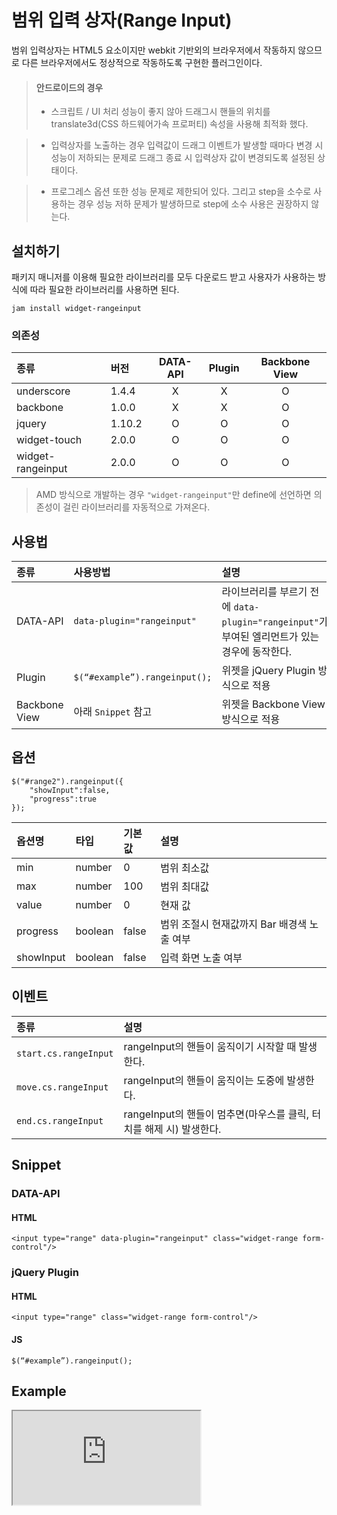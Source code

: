 <!--
{
    "id": 4311,
    "title": "범위 입력상자(RangeInput)",
    "outline": "범위 입력상자는 HTML5 요소이지만 webkit 기반외의 브라우저에서 작동하지 않으므로 다른 브라우저에서도 정상적으로 작동하도록 구현한 플러그인이다.",
    "tags": ["widget", "plugin"],
    "order": [4, 3, 11],
    "thumbnail": "4.3.11.rangeinput.png"
}
-->

# 범위 입력 상자(Range Input)

범위 입력상자는 HTML5 요소이지만 webkit 기반외의 브라우저에서 작동하지 않으므로 다른 브라우저에서도 정상적으로 작동하도록 구현한 플러그인이다.

> #### 안드로이드의 경우
> - 스크립트 / UI 처리 성능이 좋지 않아 드래그시 핸들의 위치를 translate3d(CSS 하드웨어가속 프로퍼티) 속성을 사용해 최적화 했다.

> - 입력상자를 노출하는 경우 입력값이 드래그 이벤트가 발생할 때마다 변경 시 성능이 저하되는 문제로 드래그 종료 시 입력상자 값이 변경되도록 설정된 상태이다.

> - 프로그레스 옵션 또한 성능 문제로 제한되어 있다. 그리고 step을 소수로 사용하는 경우 성능 저하 문제가 발생하므로 step에 소수 사용은 권장하지 않는다.

## 설치하기

패키지 매니저를 이용해 필요한 라이브러리를 모두 다운로드 받고 사용자가 사용하는 방식에 따라 필요한 라이브러리를 사용하면 된다.

```
jam install widget-rangeinput
```

### 의존성

종류 | 버전 | DATA-API | Plugin | Backbone View
:-- | :-- | :--: | :--: | :--:
underscore | 1.4.4 | X | X | O
backbone | 1.0.0 | X | X | O
jquery | 1.10.2 | O | O | O
widget-touch | 2.0.0 | O | O | O
widget-rangeinput | 2.0.0 | O | O | O

> AMD 방식으로 개발하는 경우 `"widget-rangeinput"`만 define에 선언하면 의존성이 걸린 라이브러리를 자동적으로 가져온다.


## 사용법

종류 | 사용방법 | 설명
:-- | :-- | :--
DATA-API | `data-plugin="rangeinput"` | 라이브러리를 부르기 전에 `data-plugin="rangeinput"`가 부여된 엘리먼트가 있는 경우에 동작한다.
Plugin | `$(“#example”).rangeinput();` | 위젯을 jQuery Plugin 방식으로 적용
Backbone View | 아래 `Snippet` 참고| 위젯을 Backbone View 방식으로 적용


## 옵션

```
$("#range2").rangeinput({
    "showInput":false,
    "progress":true
});
```

옵션명 | 타입 | 기본값 | 설명
:-- | :-- | :-- | :--
min | number | 0 | 범위 최소값
max | number | 100 | 범위 최대값
value | number | 0 | 현재 값
progress | boolean | false | 범위 조절시 현재값까지 Bar 배경색 노출 여부
showInput | boolean | false | 입력 화면 노출 여부

## 이벤트

종류 | 설명
:-- | :--
`start.cs.rangeInput` | rangeInput의 핸들이 움직이기 시작할 때 발생한다.
`move.cs.rangeInput` | rangeInput의 핸들이 움직이는 도중에 발생한다.
`end.cs.rangeInput` | rangeInput의 핸들이 멈추면(마우스를 클릭, 터치를 해제 시) 발생한다.

## Snippet

### DATA-API

#### HTML

```
<input type="range" data-plugin="rangeinput" class="widget-range form-control"/>
```

### jQuery Plugin

#### HTML

```
<input type="range" class="widget-range form-control"/>
```

#### JS

```
$(“#example”).rangeinput();
```

## Example

<!--
<p data-height="268" data-theme-id="1127" data-slug-hash="cgewL" data-user="azamara" data-default-tab="result" class='codepen'>See the Pen <a href='http://codepen.io/azamara/pen/cgewL'>Cornerstone Range Input</a> by William (<a href='http://codepen.io/azamara'>@azamara</a>) on <a href='http://codepen.io'>CodePen</a></p>
<script async src="http://codepen.io/assets/embed/ei.js"></script>
-->

<iframe class="jsbin-livecode" src="http://jsbin.com/OYeKOnU/latest/embed?html,css,js,output"></iframe>
